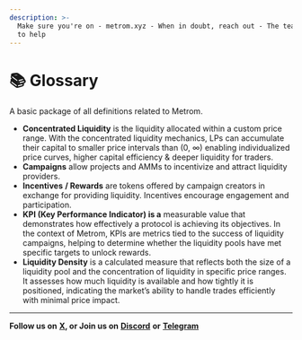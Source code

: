 ```yaml
---
description: >-
  Make sure you're on - metrom.xyz - When in doubt, reach out - The team is here
  to help
---
```


# 📚 Glossary

A basic package of all definitions related to Metrom.

* **Concentrated Liquidity** is the liquidity allocated within a custom price range. With the concentrated liquidity mechanics, LPs can accumulate their capital to smaller price intervals than (0, ∞) enabling individualized price curves, higher capital efficiency & deeper liquidity for traders.
* **Campaigns** allow projects and AMMs to incentivize and attract liquidity providers.
* **Incentives** **/ Rewards** are tokens offered by campaign creators in exchange for providing liquidity. Incentives encourage engagement and participation.
* **KPI (Key Performance Indicator) is a** measurable value that demonstrates how effectively a protocol is achieving its objectives. In the context of Metrom, KPIs are metrics tied to the success of liquidity campaigns, helping to determine whether the liquidity pools have met specific targets to unlock rewards.
* **Liquidity Density** is a calculated measure that reflects both the size of a liquidity pool and the concentration of liquidity in specific price ranges. It assesses how much liquidity is available and how tightly it is positioned, indicating the market’s ability to handle trades efficiently with minimal price impact.

***

**Follow us on** [**X**](https://twitter.com/metromxyz)**, or Join us on** [**Discord**](https://discord.com/invite/S2kBEAGWbM) **or** [**Telegram**](https://t.me/metrom\_xyz)&#x20;
